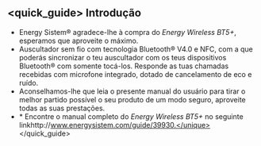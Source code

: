 ## <quick_guide> Introdução

* Energy Sistem® agradece-lhe à compra do *Energy Wireless BT5+*, esperamos que aproveite o máximo.
* Auscultador sem fio com tecnologia Bluetooth® V4.0 e NFC, com a que poderás sincronizar o teu auscultador com os teus dispositivos Bluetooth® com somente tocá-los. Responde as tuas chamadas recebidas com microfone integrado, dotado de cancelamento de eco e ruído.
* Aconselhamos-lhe que leia o presente manual do usuário para tirar o melhor partido possível o seu produto de um modo seguro, aproveite todas as suas prestações. 
* <unique>* Encontre o manual completo do *Energy Wireless BT5+* no seguinte linkhttp://www.energysistem.com/guide/39930.</unique></quick_guide>


